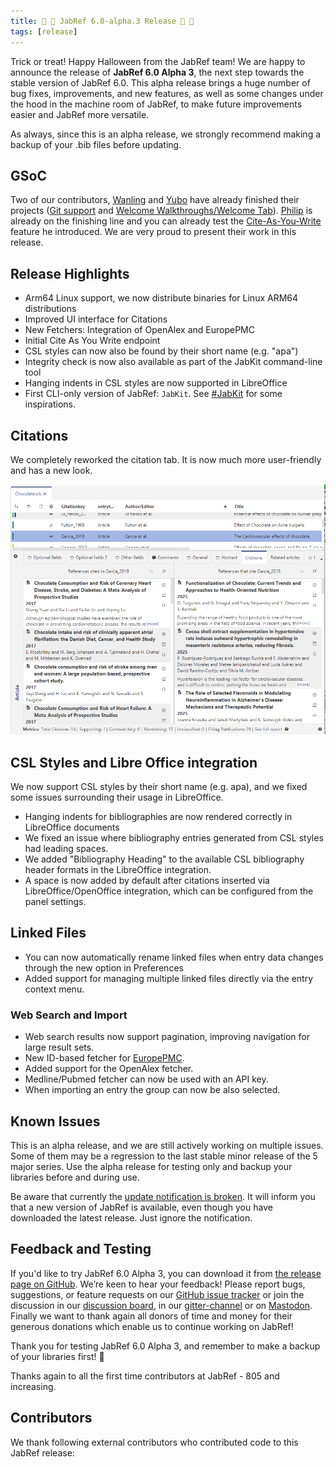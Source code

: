 ```yaml
---
title: 👻 🎃 JabRef 6.0-alpha.3 Release 🎃 👻
tags: [release]
---
```


Trick or treat! Happy Halloween from the JabRef team!
We are happy to announce the release of **JabRef 6.0 Alpha 3**, the next step towards the stable version of JabRef 6.0.
This alpha release brings a huge number of bug fixes, improvements, and new features, as well as some changes under the hood in the machine room of JabRef, to make future improvements easier and JabRef more versatile.

As always, since this is an alpha release, we strongly recommend making a backup of your .bib files before updating.

## GSoC

Two of our contributors, [Wanling](https://github.com/wanling0000) and [Yubo](https://github.com/Yubo-Cao) have already finished their projects ([Git support](https://github.com/JabRef/jabref/wiki/GSoC-2025-%E2%80%90-Git-Support-for-JabRef) and [Welcome Walkthroughs/Welcome Tab](https://github.com/JabRef/jabref/wiki/GSoC-2025-%E2%80%90-Walkthrough-and-Welcome-Tab)).
[Philip](https://github.com/palukku) is already on the finishing line and you can already test the [Cite-As-You-Write](https://blog.jabref.org/2025/07/25/cayw-endpoint/) feature he introduced.
We are very proud to present their work in this release.

## Release Highlights

- Arm64 Linux support, we now distribute binaries for Linux ARM64 distributions
- Improved UI interface for Citations
- New Fetchers: Integration of OpenAlex and EuropePMC
- Initial Cite As You Write endpoint
- CSL styles can now also be found by their short name (e.g. "apa")
- Integrity check is now also available as part of the JabKit command-line tool
- Hanging indents in CSL styles are now supported in LibreOffice
- First CLI-only version of JabRef: `JabKit`. See [#JabKit](https://foojay.social/tags/JabKit) for some inspirations.

## Citations

We completely reworked the citation tab. It is now much more user-friendly and has a new look.

![Citation Tab](../img/jabref60a3-citations.png)

## CSL Styles and Libre Office integration

We now support CSL styles by their short name (e.g. apa), and we fixed some issues surrounding their usage in LibreOffice.

- Hanging indents for bibliographies are now rendered correctly in LibreOffice documents
- We fixed an issue where bibliography entries generated from CSL styles had leading spaces.
- We added "Bibliography Heading" to the available CSL bibliography header formats in the LibreOffice integration.
- A space is now added by default after citations inserted via LibreOffice/OpenOffice integration, which can be configured from the panel settings.

## Linked Files

- You can now automatically rename linked files when entry data changes through the new option in Preferences
- Added support for managing multiple linked files directly via the entry context menu.

### Web Search and Import

- Web search results now support pagination, improving navigation for large result sets.
- New ID-based fetcher for [EuropePMC](https://europepmc.org/).
- Added support for the OpenAlex fetcher.
- Medline/Pubmed fetcher can now be used with an API key.
- When importing an entry the group can now be also selected.

## Known Issues

This is an alpha release, and we are still actively working on multiple issues. Some of them may be a regression to the last stable minor release of the 5 major series. Use the alpha release for testing only and backup your libraries before and during use.

Be aware that currently the [update notification is broken](https://github.com/JabRef/jabref/issues/13000). It will inform you that a new version of JabRef is available, even though you have downloaded the latest release. Just ignore the notification.

## Feedback and Testing

If you'd like to try JabRef 6.0 Alpha 3, you can download it from [the release page on GitHub](https://github.com/JabRef/jabref/releases/tag/v6.0-alpha3).
We’re keen to hear your feedback! Please report bugs, suggestions, or feature requests on our [GitHub issue tracker](https://github.com/JabRef/jabref/issues) or join the discussion in our [discussion board](https://discourse.jabref.org/), in our [gitter-channel](https://gitter.im/JabRef/jabref) or on [Mastodon](https://foojay.social/@jabref).
Finally we want to thank again all donors of time and money for their generous donations which enable us to continue working on JabRef!

Thank you for testing JabRef 6.0 Alpha 3, and remember to make a backup of your libraries first! 💙

Thanks again to all the first time contributors at JabRef - 805 and increasing.

## Contributors

We thank following external contributors who contributed code to this JabRef release:
